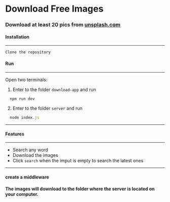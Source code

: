 # Download Free Images

### Download at least 20 pics from [unsplash.com](https://unsplash.com/)

#### Installation
------
`Clone the repository`

#### Run
------
Open two terminals:

1. Enter to the folder `download-app` and run 
```javascript 
  npm run dev
```
2. Enter to the folder `server` and run 
```javascript 
  node index.js
```
------
  
#### Features
------

- Search any word
- Download the images
- Click `search` when the imput is empty to search the latest ones

------
#### create a middleware

#### The images will download to the folder where the server is located on your computer.